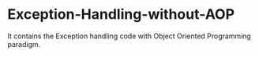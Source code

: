 # Exception-Handling-without-AOP
It contains the Exception handling code with Object Oriented Programming paradigm.

